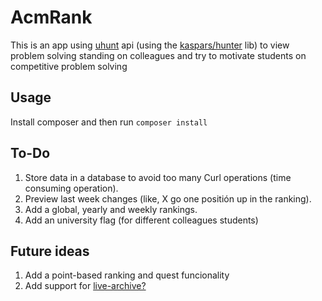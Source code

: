 # AcmRank

This is an app using [uhunt](uhunt.felix-halim.net) api (using the [kaspars/hunter](https://github.com/kasparsklavins/Hunter) lib) to view problem solving standing on colleagues and try to motivate students on competitive problem solving

## Usage
Install composer and then run `composer install`

## To-Do

1. Store data in a database to avoid too many Curl operations (time consuming operation).
2. Preview last week changes (like, X go one positión up in the ranking).
3. Add a global, yearly and weekly rankings.
4. Add an university flag (for different colleagues students)

## Future ideas

1. Add a point-based ranking and quest funcionality
2. Add support for [live-archive?](https://icpcarchive.ecs.baylor.edu/)
